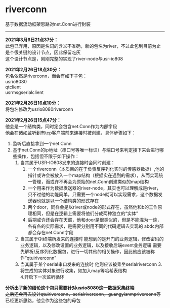 # riverconn

基于数据流动框架思路对net.Conn进行封装
***
**2021年3月6日21点37分：**  
此包已弃用，原因是名词的含义不准确，新的包名为river，不过此包到目前为止是个很关键的设计节点，因此保留吃灰  
这个设计节点是，刚刚完整的实现了river-node与usr-io808

**2021年2月26日18点30分：**  
包名依然是riverconn，而会有如下子包：  
usrio8080  
qtclient  
usrmsgserialclient  

**2021年2月26日16点10分：**  
将包名修改为usrio8080riverconn  

**2021年2月26日15点47分：**  
他会是一个结构类，同时定会包含net.Conn作为内部字段  
他会在诸如监听到有tcp客户端前来连接时被创建，具体步骤如下：
1. 监听后直接拿到一个net.Conn
2. 基于net.Conn的ip地址（串口号等唯一标识）与端口号来判定接下来会进行哪些操作，包括但不限于如下操作：
    1. 当其属于USR-IO808发来的连接时会同时创建：
        1. 一个riverconn（本质目的在于负责反序列化实时的传感器数据）,他的指针或许会被放入一个map结构（根据实在遇到的需求），从而实现统一管理，而或许不再会为原始的net.Conn创建类似的map结构
        2. 一个用来作为数据发送器的river-node，其实也可以理解成是river，只不过他的功能简单，只需要一个node就可以实现需求，这个数据发送器也就是以一个结构类的形式存在
        3. 两个door，同样会是以river或node的形式存在，虽然他和b的工作原理相同，但是在逻辑上需要将他们分成两种独立的“实体”
        4. 后期或许还会存在天窗，他和door是很类似的，但是不能混为一谈，各有各的实际需求，是需要分别用不同的代码逻辑去实现的
        abdc内部都会存在net.Conn字段
    2. 当其属于Qt终端所发来的连接时
        能想到的是开门的业务逻辑，修改密码的业务逻辑，以及修改设置的业务逻辑，以及接收后端event业务逻辑
        需要先解析/反序列化数据包，进行一切其他的相关操作，因此他应该被称作“qtuiriverconn”
    3. 当其属于某个serial串口发来的连接时
        他则应该被乘坐serialriverconn
 3.将生成的实体对象进行收集，如加入map等哈希表结构  
 4.开启下一次监听循环

**~~分析出了新的结论这个包只需要针对usrio8080这一数据采集终端~~**  
~~之后还会再去设计qtuiriverconn，serialriverconn，guangyisnmpriverconn等~~  
已经更新思路，他会作为这些包的母包

